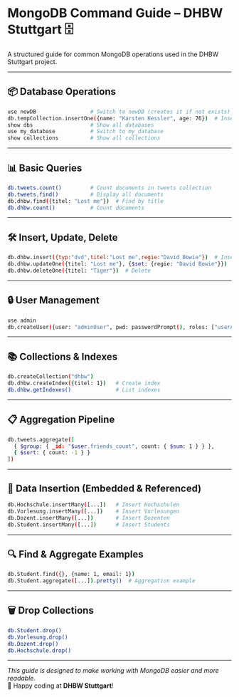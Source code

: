 # MongoDB Command Guide – DHBW Stuttgart 🗄️

A structured guide for common MongoDB operations used in the DHBW Stuttgart project.

---

## 📦 **Database Operations**
```sh
use newDB                 # Switch to newDB (creates it if not exists)
db.tempCollection.insertOne({name: "Karsten Kessler", age: 76})  # Insert document
show dbs                  # Show all databases
use my_database           # Switch to my_database
show collections          # Show all collections
```

---

## 📊 **Basic Queries**
```sh
db.tweets.count()         # Count documents in tweets collection
db.tweets.find()          # Display all documents
db.dhbw.find({titel: "Lost me"})  # Find by title
db.dhbw.count()           # Count documents
```

---

## 🛠️ **Insert, Update, Delete**
```sh
db.dhbw.insert({typ:"dvd",titel:"Lost me",regie:"David Bowie"})  # Insert
db.dhbw.updateOne({titel: "Lost me"}, {$set: {regie: "David Bowie"}})  # Update
db.dhbw.deleteOne({titel: "Tiger"})  # Delete
```

---

## 🔒 **User Management**
```sh
use admin
db.createUser({user: "adminUser", pwd: passwordPrompt(), roles: ["userAdminAnyDatabase", "readWriteAnyDatabase"]})
```

---

## 📚 **Collections & Indexes**
```sh
db.createCollection("dhbw")
db.dhbw.createIndex({titel: 1})   # Create index
db.dhbw.getIndexes()              # List indexes
```

---

## 📋 **Aggregation Pipeline**
```sh
db.tweets.aggregate([
  { $group: { _id: "$user.friends_count", count: { $sum: 1 } } },
  { $sort: { count: -1 } }
])
```

---

## 🏫 **Data Insertion (Embedded & Referenced)**
```sh
db.Hochschule.insertMany([...])   # Insert Hochschulen
db.Vorlesung.insertMany([...])    # Insert Vorlesungen
db.Dozent.insertMany([...])       # Insert Dozenten
db.Student.insertMany([...])      # Insert Students
```

---

## 🔍 **Find & Aggregate Examples**
```sh
db.Student.find({}, {name: 1, email: 1})
db.Student.aggregate([...]).pretty()  # Aggregation example
```

---

## 🗑️ **Drop Collections**
```sh
db.Student.drop()
db.Vorlesung.drop()
db.Dozent.drop()
db.Hochschule.drop()
```

---

*This guide is designed to make working with MongoDB easier and more readable.*  
📘 Happy coding at **DHBW Stuttgart**!
